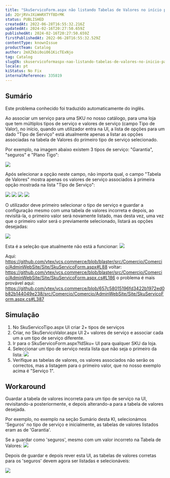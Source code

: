 ```yaml
---
title: "SkuServicoForm.aspx não listando Tabelas de Valores no início para um tipo de Valor"
id: 2QrjRVvJXiWmRXTYf8DrMK
status: PUBLISHED
createdAt: 2022-06-28T16:55:32.216Z
updatedAt: 2024-02-16T20:27:50.659Z
publishedAt: 2024-02-16T20:27:50.659Z
firstPublishedAt: 2022-06-28T16:55:32.529Z
contentType: knownIssue
productTeam: Catalog
author: 2mXZkbi0oi061KicTExNjo
tag: Catalog
slugEN: skuservicoformaspx-nao-listando-tabelas-de-valores-no-inicio-para-um-tipo-de-valor
locale: pt
kiStatus: No Fix
internalReference: 335819
---
```


## Sumário

<div class="alert alert-info">
  <p>Este problema conhecido foi traduzido automaticamente do inglês.</p>
</div>

Ao associar um serviço para uma SKU no nosso catálogo, para uma loja que tem múltiplos tipos de serviço e valores de serviço (campo Tipo de Valor), no início, quando um utilizador entra na UI, a lista de opções para um dado "Tipo de Serviço" está atualmente apenas a listar as opções associadas na tabela de Valores do primeiro tipo de serviço selecionado.

Por exemplo, na imagem abaixo existem 3 tipos de serviço: "Garantia", "seguros" e "Plano Tigo":

 ![](https://vtexhelp.zendesk.com/attachments/token/Rdyzxu0tAANzE5KykiV0oMjzm/?name=inline2069937537.png)

Após selecionar a opção neste campo, não importa qual, o campo "Tabela de Valores" mostra apenas os valores de serviço associados à primeira opção mostrada na lista "Tipo de Serviço":

 ![](https://vtexhelp.zendesk.com/attachments/token/Oir3SDEuyyHpavfyvjWVvzloD/?name=inline-854668487.png)
 ![](https://vtexhelp.zendesk.com/attachments/token/tacfiTTFBD2gaHDsIFFqQh5nx/?name=inline-89998349.png)
 ![](https://vtexhelp.zendesk.com/attachments/token/MHHcoIPlLX1S6sFbR1qU4PUgs/?name=inline-213983669.png)
 ![](https://vtexhelp.zendesk.com/attachments/token/R5mVI5AJWsyCRMLsq3AQHssC4/?name=inline-775900967.png)

O utilizador deve primeiro selecionar o tipo de serviço e guardar a configuração mesmo com uma tabela de valores incorreta e depois, ao revisitá-la, o primeiro valor será novamente listado, mas desta vez, uma vez que o primeiro valor será o previamente selecionado, listará as opções desejadas:

 ![](https://vtexhelp.zendesk.com/attachments/token/D4bKJTmOebjtNL9K8YkUuZdUC/?name=inline1891813417.png)

Esta é a seleção que atualmente não está a funcionar:
 ![](https://vtexhelp.zendesk.com/attachments/token/3jCJvZUdD88zwNiQMtQN6KKh0/?name=inline-1019394985.png)

Aqui: https://github.com/vtex/vcs.commerce/blob/blaster/src/Comercio/Comercio/AdminWebSite/Site/SkuServicoForm.aspx#L88
voltar: https://github.com/vtex/vcs.commerce/blob/blaster/src/Comercio/Comercio/AdminWebSite/Site/SkuServicoForm.aspx.cs#L186
o problema é mais provável aqui: https://github.com/vtex/vcs.commerce/blob/657c58015196fd3422b1972ed0b82b144049e238/src/Comercio/Comercio/AdminWebSite/Site/SkuServicoForm.aspx.cs#L387

## Simulação

1) No SkuServicoTipo.aspx UI criar 2+ tipos de serviços
2) Criar, no SkuServicoValor.aspx UI 2+ valores de serviço e associar cada um a um tipo de serviço diferente.
3) Ir para o SkuServicoForm.aspx?IdSku= UI para qualquer SKU da loja.
4) Seleccionar um tipo de serviço nesta lista que não seja o primeiro da lista:
 ![](https://vtexhelp.zendesk.com/attachments/token/rbcX4EHqomHdq6jbBLh6Ug9sN/?name=inline-260448758.png)
5) Verifique as tabelas de valores, os valores associados não serão os correctos, mas a listagem para o primeiro valor, que no nosso exemplo acima é "Serviço 1".


## Workaround


Guardar a tabela de valores incorreta para um tipo de serviço na UI, revisitando-a posteriormente, e depois alterando-a para a tabela de valores desejada.

Por exemplo, no exemplo na seção Sumário desta KI, selecionámos 'Seguros' no tipo de serviço e inicialmente, as tabelas de valores listados eram as de 'Garantia'.

Se a guardar como 'seguros', mesmo com um valor incorreto na Tabela de Valores:
 ![](https://vtexhelp.zendesk.com/attachments/token/MVgY0cQ8thPq7qyiHOk49fLw9/?name=inline-949921420.png)

Depois de guardar e depois rever esta UI, as tabelas de valores corretas para os 'seguros' devem agora ser listadas e selecionáveis:

 ![](https://vtexhelp.zendesk.com/attachments/token/DZPRFPWvxmgO7HICXgfeRodNU/?name=inline-1837217771.png)

